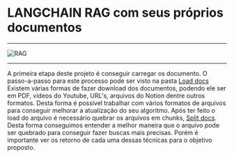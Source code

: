 # LANGCHAIN RAG com seus próprios documentos

***


![RAG](https://miro.medium.com/v2/resize:fit:1400/0*tJ3Oi3pJRr-2wL3O.jpeg)


***
  

  

A primeira etapa deste projeto é conseguir carregar os documento. O passo-a-passo para este processo pode ser visto
na pasta [Load docs](./Load-docs)
Existem várias formas de fazer download dos documentos, podendo ele ser em PDF, vídeos do Youtube, URL's, arquivos do
Notion dentre outros formatos. Desta forma é possível trabalhar com vários formatos de arquivos para conseguir 
melhorar a atualização do seu algoritmo.
Após ter feito o load do arquivo é necessário quebrar os arquivos em chunks, [Split docs](./Document-splitting).
Desta forma conseguimos entender a melhor maneira que o arquivo pode ser quebrado para conseguir fazer buscas
mais precisas. Porém é importante ver os retorno de cada uma dessas técnicas para o objetivo proposto.